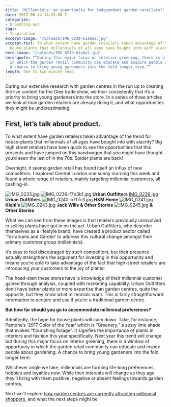 ```yaml
---
title: 'Millennials: an opportunity for independent garden retailers?'
date: 2017-06-14 14:23:00 Z
categories:
- branching-out
tags:
- Inspiration
excerpt-image: "/uploads/IMG_0239-61abe2.jpg"
excerpt-text: To what extent have garden retailers taken advantage of the trend for
  house-plants that millennials of all ages have bought into with alacrity?
hero-image: "/uploads/IMG_0239-61abe2.jpg"
hero-quote: "“During this major focus on interior greening, there is a window of opportunity
  in which the garden retail community can educate and inspire people about gardening.
  A chance to bring young gardeners into the fold longer term.”"
length: One to two minute read
---
```


During our extensive research with garden centres in the run up to creating the live content for the Glee trade show, we hear consistently that it’s a priority to bring young gardeners into the store. In a series of three articles we look at how garden retailers are already doing it, and what opportunities they might be underestimating.

## First, let’s talk about product.

To what extent have garden retailers taken advantage of the trend for house-plants that millennials of all ages have bought into with alacrity? Big high street retailers have been quick to see the opportunities that this presents and have jumped on this bandwagon that you might have thought you’d seen the last of in the 70s. Spider plants are back!

Overnight, it seems garden retail has found itself an influx of new competitors. I explored Central London one sunny morning this week and found a whole range of retailers, mainly targeting millennial customers, all cashing-in.

![IMG_0233.jpg](/uploads/IMG_0233.jpg)
![IMG_0236-f7b3b1.jpg](/uploads/IMG_0236-f7b3b1.jpg)
**Urban Outfitters**
[IMG_0239.jpg](/uploads/IMG_0239.jpg)
**Urban Outfitters**
![IMG_0240-b7f7c3.jpg](/uploads/IMG_0240-b7f7c3.jpg)
**H&M Home**
![IMG_0241.jpg](/uploads/IMG_0241.jpg)
**Kiehl’s**
![IMG_0243.jpg](/uploads/IMG_0243.jpg)
**Jack Wills**
**& Other Stories**
![IMG_0245.jpg](/uploads/IMG_0245.jpg)
**& Other Stories**

What we can see from these images is that retailers previously uninvolved in selling plants have got in on the act. Urban Outfitters, who describe themselves as a lifestyle brand, have created a product sector called ‘Terrariums and Garden’ to address this cultural change amongst their primary customer group (millennials).

It’s easy to feel discouraged by such competitors, but their presence actually strengthens the argument for investing in this opportunity and means you’re able to take advantage of the fact that high-street retailers are introducing your customers to the joy of plants!

The head-start these stores have is knowledge of their millennial customer gained through analysis, coupled with marketing capability. Urban Outfitters don’t have better plants or more expertise than garden centres, quite the opposite, but they know what millennials want. This is fairly straightforward information to acquire and use if you’re a traditional garden centre.

**But how far should you go to accommodate millennial preferences?**

Admittedly, the hype for house plants will calm down. Take, for instance, Pantone’s ‘2017 Color of the Year’ which is “Greenery,” a zesty lime shade that evokes “flourishing foliage”. It signifies the importance of plants in interiors and fashion this year specifically. Next year this trend will change but during this major focus on interior greening, there is a window of opportunity in which the garden retail community can educate and inspire people about gardening. A chance to bring young gardeners into the fold longer term.

Whichever angle we take, millennials are forming life-long preferences, hobbies and loyalties now. While their interests will change as they age they’ll bring with them positive, negative or absent feelings towards garden centres.

Next we’ll explore [how garden centres are currently attracting millennial shoppers](http://insideretail.com/articles/garden-retail-pinning-down-the-millennial-market-online-and-in-store/), and what the next steps might be